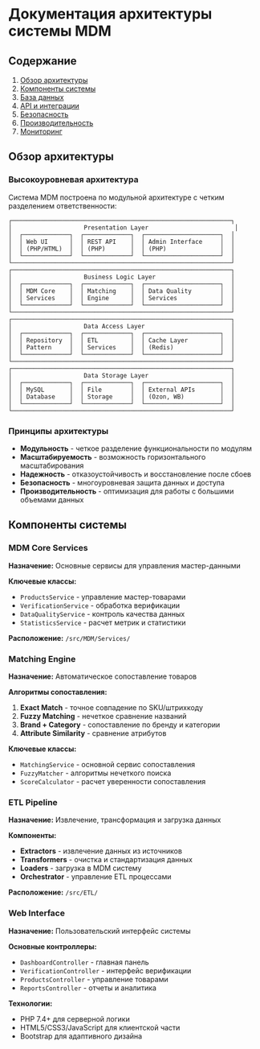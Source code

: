 # Документация архитектуры системы MDM

## Содержание

1. [Обзор архитектуры](#обзор-архитектуры)
2. [Компоненты системы](#компоненты-системы)
3. [База данных](#база-данных)
4. [API и интеграции](#api-и-интеграции)
5. [Безопасность](#безопасность)
6. [Производительность](#производительность)
7. [Мониторинг](#мониторинг)

## Обзор архитектуры

### Высокоуровневая архитектура

Система MDM построена по модульной архитектуре с четким разделением ответственности:

```
┌─────────────────────────────────────────────────────────────┐
│                    Presentation Layer                        │
│  ┌─────────────┐  ┌─────────────┐  ┌─────────────────────┐  │
│  │ Web UI      │  │ REST API    │  │ Admin Interface     │  │
│  │ (PHP/HTML)  │  │ (PHP)       │  │ (PHP)               │  │
│  └─────────────┘  └─────────────┘  └─────────────────────┘  │
└─────────────────────────────────────────────────────────────┘
┌─────────────────────────────────────────────────────────────┐
│                    Business Logic Layer                     │
│  ┌─────────────┐  ┌─────────────┐  ┌─────────────────────┐  │
│  │ MDM Core    │  │ Matching    │  │ Data Quality        │  │
│  │ Services    │  │ Engine      │  │ Services            │  │
│  └─────────────┘  └─────────────┘  └─────────────────────┘  │
└─────────────────────────────────────────────────────────────┘
┌─────────────────────────────────────────────────────────────┐
│                    Data Access Layer                        │
│  ┌─────────────┐  ┌─────────────┐  ┌─────────────────────┐  │
│  │ Repository  │  │ ETL         │  │ Cache Layer         │  │
│  │ Pattern     │  │ Services    │  │ (Redis)             │  │
│  └─────────────┘  └─────────────┘  └─────────────────────┘  │
└─────────────────────────────────────────────────────────────┘
┌─────────────────────────────────────────────────────────────┐
│                    Data Storage Layer                       │
│  ┌─────────────┐  ┌─────────────┐  ┌─────────────────────┐  │
│  │ MySQL       │  │ File        │  │ External APIs       │  │
│  │ Database    │  │ Storage     │  │ (Ozon, WB)          │  │
│  └─────────────┘  └─────────────┘  └─────────────────────┘  │
└─────────────────────────────────────────────────────────────┘
```

### Принципы архитектуры

- **Модульность** - четкое разделение функциональности по модулям
- **Масштабируемость** - возможность горизонтального масштабирования
- **Надежность** - отказоустойчивость и восстановление после сбоев
- **Безопасность** - многоуровневая защита данных и доступа
- **Производительность** - оптимизация для работы с большими объемами данных

## Компоненты системы

### MDM Core Services

**Назначение:** Основные сервисы для управления мастер-данными

**Ключевые классы:**

- `ProductsService` - управление мастер-товарами
- `VerificationService` - обработка верификации
- `DataQualityService` - контроль качества данных
- `StatisticsService` - расчет метрик и статистики

**Расположение:** `/src/MDM/Services/`

### Matching Engine

**Назначение:** Автоматическое сопоставление товаров

**Алгоритмы сопоставления:**

1. **Exact Match** - точное совпадение по SKU/штрихкоду
2. **Fuzzy Matching** - нечеткое сравнение названий
3. **Brand + Category** - сопоставление по бренду и категории
4. **Attribute Similarity** - сравнение атрибутов

**Ключевые классы:**

- `MatchingService` - основной сервис сопоставления
- `FuzzyMatcher` - алгоритмы нечеткого поиска
- `ScoreCalculator` - расчет уверенности сопоставления

### ETL Pipeline

**Назначение:** Извлечение, трансформация и загрузка данных

**Компоненты:**

- **Extractors** - извлечение данных из источников
- **Transformers** - очистка и стандартизация данных
- **Loaders** - загрузка в MDM систему
- **Orchestrator** - управление ETL процессами

**Расположение:** `/src/ETL/`

### Web Interface

**Назначение:** Пользовательский интерфейс системы

**Основные контроллеры:**

- `DashboardController` - главная панель
- `VerificationController` - интерфейс верификации
- `ProductsController` - управление товарами
- `ReportsController` - отчеты и аналитика

**Технологии:**

- PHP 7.4+ для серверной логики
- HTML5/CSS3/JavaScript для клиентской части
- Bootstrap для адаптивного дизайна
